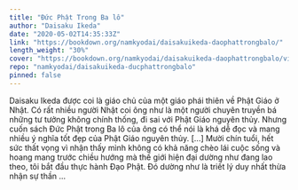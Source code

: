 ```yaml
---
title: "Đức Phật Trong Ba lô"
author: "Daisaku Ikeda"
date: "2020-05-02T14:35:33Z"
link: "https://bookdown.org/namkyodai/daisakuikeda-daophattrongbalo/"
length_weight: "30%"
cover: "https://bookdown.org/namkyodai/daisakuikeda-daophattrongbalo/visuals/cover.jpg"
repo: "namkyodai/daisakuikeda-ducphattrongbalo"
pinned: false
---
```


Daisaku Ikeda được coi là giáo chủ của một giáo phái thiên về Phật Giáo ở Nhật. Có rất nhiều người Nhật coi ông như là một người chuyên truyền bá những tư tưởng không chính thống, đi sai với Phật Giáo nguyên thủy. Nhưng cuốn sách Đức Phật trong Ba lô của ông có thể nói là khá dễ đọc và mang nhiều ý nghĩa tốt đẹp của Phật Giáo nguyên thủy. [...] Mười chín tuổi, hết sức thất vọng vì nhận thấy mình không có khả năng chèo lái cuộc sống và hoang mang trước chiều hướng mà thế giới hiện đại dường như đang lao theo, tôi bắt đầu thực hành Đạo Phật. Đó dường như là triết lý duy nhất thừa nhận sự thần ...

